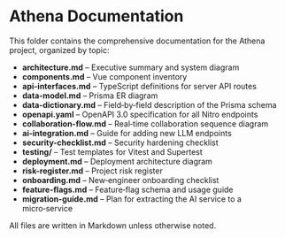 # Athena Documentation

This folder contains the comprehensive documentation for the Athena project, organized by topic:

- **architecture.md** – Executive summary and system diagram  
- **components.md** – Vue component inventory  
- **api-interfaces.md** – TypeScript definitions for server API routes  
- **data-model.md** – Prisma ER diagram  
- **data-dictionary.md** – Field‑by‑field description of the Prisma schema  
- **openapi.yaml** – OpenAPI 3.0 specification for all Nitro endpoints  
- **collaboration-flow.md** – Real‑time collaboration sequence diagram  
- **ai-integration.md** – Guide for adding new LLM endpoints  
- **security-checklist.md** – Security hardening checklist  
- **testing/** – Test templates for Vitest and Supertest  
- **deployment.md** – Deployment architecture diagram  
- **risk-register.md** – Project risk register  
- **onboarding.md** – New‑engineer onboarding checklist  
- **feature-flags.md** – Feature‑flag schema and usage guide  
- **migration-guide.md** – Plan for extracting the AI service to a micro‑service  

All files are written in Markdown unless otherwise noted.